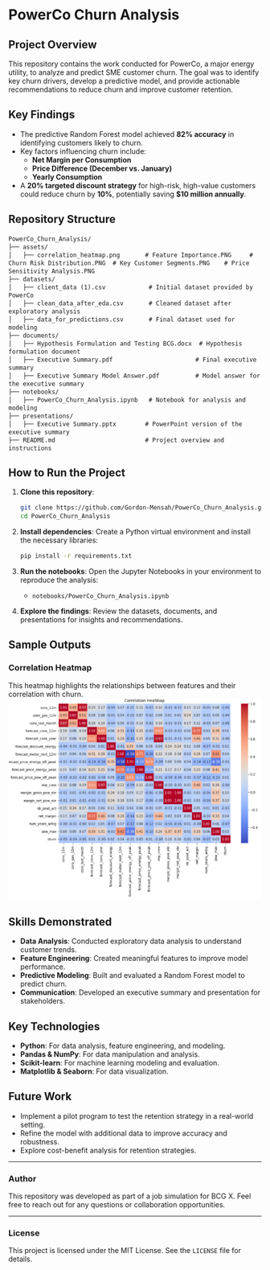 # PowerCo Churn Analysis

## Project Overview
This repository contains the work conducted for PowerCo, a major energy utility, to analyze and predict SME customer churn. The goal was to identify key churn drivers, develop a predictive model, and provide actionable recommendations to reduce churn and improve customer retention.

## Key Findings
- The predictive Random Forest model achieved **82% accuracy** in identifying customers likely to churn.
- Key factors influencing churn include:
  - **Net Margin per Consumption**
  - **Price Difference (December vs. January)**
  - **Yearly Consumption**
- A **20% targeted discount strategy** for high-risk, high-value customers could reduce churn by **10%**, potentially saving **$10 million annually**.

## Repository Structure
```
PowerCo_Churn_Analysis/
├── assets/
│   ├── correlation_heatmap.png       # Feature Importance.PNG     # Churn Risk Distribution.PNG  # Key Customer Segments.PNG    # Price Sensitivity Analysis.PNG
├── datasets/
│   ├── client_data (1).csv            # Initial dataset provided by PowerCo
│   ├── clean_data_after_eda.csv       # Cleaned dataset after exploratory analysis
│   ├── data_for_predictions.csv       # Final dataset used for modeling
├── documents/
│   ├── Hypothesis Formulation and Testing BCG.docx  # Hypothesis formulation document
│   ├── Executive Summary.pdf                       # Final executive summary
│   ├── Executive Summary Model Answer.pdf          # Model answer for the executive summary
├── notebooks/
│   ├── PowerCo_Churn_Analysis.ipynb   # Notebook for analysis and modeling
├── presentations/
│   ├── Executive Summary.pptx        # PowerPoint version of the executive summary
├── README.md                         # Project overview and instructions
```

## How to Run the Project
1. **Clone this repository**:
   ```bash
   git clone https://github.com/Gordon-Mensah/PowerCo_Churn_Analysis.git
   cd PowerCo_Churn_Analysis
   ```

2. **Install dependencies**:
   Create a Python virtual environment and install the necessary libraries:
   ```bash
   pip install -r requirements.txt
   ```

3. **Run the notebooks**:
   Open the Jupyter Notebooks in your environment to reproduce the analysis:
   - `notebooks/PowerCo_Churn_Analysis.ipynb`

4. **Explore the findings**:
   Review the datasets, documents, and presentations for insights and recommendations.

## Sample Outputs
### Correlation Heatmap
This heatmap highlights the relationships between features and their correlation with churn.
![Correlation Heatmap](assets/correlation_heatmap.png)

## Skills Demonstrated
- **Data Analysis**: Conducted exploratory data analysis to understand customer trends.
- **Feature Engineering**: Created meaningful features to improve model performance.
- **Predictive Modeling**: Built and evaluated a Random Forest model to predict churn.
- **Communication**: Developed an executive summary and presentation for stakeholders.

## Key Technologies
- **Python**: For data analysis, feature engineering, and modeling.
- **Pandas & NumPy**: For data manipulation and analysis.
- **Scikit-learn**: For machine learning modeling and evaluation.
- **Matplotlib & Seaborn**: For data visualization.

## Future Work
- Implement a pilot program to test the retention strategy in a real-world setting.
- Refine the model with additional data to improve accuracy and robustness.
- Explore cost-benefit analysis for retention strategies.

---

### Author
This repository was developed as part of a job simulation for BCG X. Feel free to reach out for any questions or collaboration opportunities.

---

### License
This project is licensed under the MIT License. See the `LICENSE` file for details.

